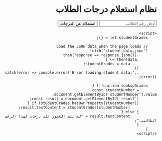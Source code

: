 <html lang="ar" dir="rtl">
<head>
    <meta charset="UTF-8">
    <meta name="viewport" content="width=device-width, initial-scale=1.0">
    <title>نظام استعلام درجات الطلاب</title>
    <style>
        /* Your existing CSS styles here */
    </style>
</head>
<body>
    <div class="container">
        <h1>نظام استعلام درجات الطلاب</h1>
        <input type="number" id="studentNumber" placeholder="أدخل رقم الطالب">
        <button onclick="lookupGrades()">استعلام عن الدرجات</button>
        <div id="result"></div>
    </div>

    <script>
        let studentGrades = {};

        // Load the JSON data when the page loads
        fetch('student_data.json')
            .then(response => response.json())
            .then(data => {
                studentGrades = data;
            })
            .catch(error => console.error('Error loading student data:', error));

        function lookupGrades() {
            const studentNumber = document.getElementById('studentNumber').value;
            const result = document.getElementById('result');
            if (studentGrades.hasOwnProperty(studentNumber)) {
                result.textContent = studentGrades[studentNumber];
            } else {
                result.textContent = "لم يتم العثور على درجات لهذا الرقم الطالبي.";
            }
        }
    </script>
</body>
</html>
